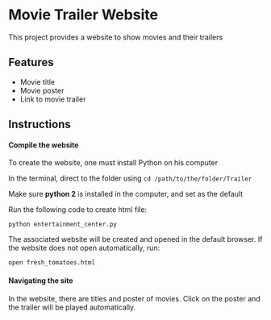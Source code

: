 # Movie Trailer Website

This project provides a website to show movies and their trailers

## Features

* Movie title
* Movie poster
* Link to movie trailer

## Instructions

#### Compile the website
To create the website, one must install Python on his computer

In the terminal, direct to the folder using 
`cd /path/to/the/folder/Trailer`

Make sure **python 2** is installed in the computer, and set as the default

Run the following code to create html file:

`python entertainment_center.py`

The associated website will be created and opened in the default browser.
If the website does not open automatically, run:

`open fresh_tomatoes.html `

#### Navigating the site
In the website, there are titles and poster of movies. Click on the poster and the trailer will be played automatically. 

